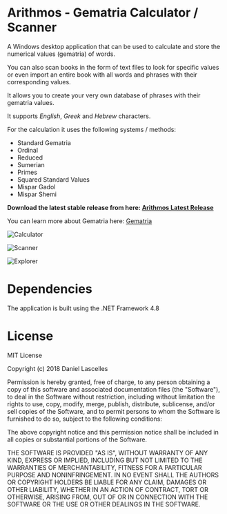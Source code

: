 # Arithmos - Gematria Calculator / Scanner

A Windows desktop application that can be used to calculate and store the numerical values (gematria) of words. 

You can also scan books in the form of text files to look for specific values or even import an entire book with all words and phrases with their corresponding values.

It allows you to create your very own database of phrases with their gematria values.

It supports *English*, *Greek* and *Hebrew* characters. 

For the calculation it uses the following systems / methods: 
* Standard Gematria 
* Ordinal 
* Reduced 
* Sumerian
* Primes
* Squared Standard Values
* Mispar Gadol 
* Mispar Shemi

**Download the latest stable release from here: [Arithmos Latest Release](https://github.com/dlascelles/Arithmos/releases)**

You can learn more about Gematria here: [Gematria](https://en.wikipedia.org/wiki/Gematria)

![Calculator](https://user-images.githubusercontent.com/52032313/61368497-a814b180-a896-11e9-9ca0-5bcdd8cf4bd9.png)

![Scanner](https://user-images.githubusercontent.com/52032313/61368510-b06cec80-a896-11e9-80d2-9a23f0ab6d93.png)

![Explorer](https://user-images.githubusercontent.com/52032313/61368519-b5ca3700-a896-11e9-8010-919c5aaec84a.png)

# Dependencies
The application is built using the .NET Framework 4.8

# License
MIT License

Copyright (c) 2018 Daniel Lascelles

Permission is hereby granted, free of charge, to any person obtaining a copy
of this software and associated documentation files (the "Software"), to deal
in the Software without restriction, including without limitation the rights
to use, copy, modify, merge, publish, distribute, sublicense, and/or sell
copies of the Software, and to permit persons to whom the Software is
furnished to do so, subject to the following conditions:

The above copyright notice and this permission notice shall be included in all
copies or substantial portions of the Software.

THE SOFTWARE IS PROVIDED "AS IS", WITHOUT WARRANTY OF ANY KIND, EXPRESS OR
IMPLIED, INCLUDING BUT NOT LIMITED TO THE WARRANTIES OF MERCHANTABILITY,
FITNESS FOR A PARTICULAR PURPOSE AND NONINFRINGEMENT. IN NO EVENT SHALL THE
AUTHORS OR COPYRIGHT HOLDERS BE LIABLE FOR ANY CLAIM, DAMAGES OR OTHER
LIABILITY, WHETHER IN AN ACTION OF CONTRACT, TORT OR OTHERWISE, ARISING FROM,
OUT OF OR IN CONNECTION WITH THE SOFTWARE OR THE USE OR OTHER DEALINGS IN THE
SOFTWARE.